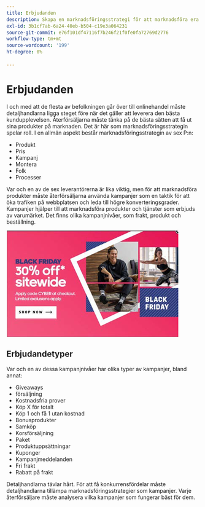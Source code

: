 ```yaml
---
title: Erbjudanden
description: Skapa en marknadsföringsstrategi för att marknadsföra era produkter för era kunder.
exl-id: 3b1cf7ab-6a24-40eb-b504-c19e3a064231
source-git-commit: e76f101df47116f7b246f21f0fe0fa72769d2776
workflow-type: tm+mt
source-wordcount: '199'
ht-degree: 0%

---
```


# Erbjudanden

I och med att de flesta av befolkningen går över till onlinehandel måste detaljhandlarna ligga steget före när det gäller att leverera den bästa kundupplevelsen. Återförsäljarna måste tänka på de bästa sätten att få ut sina produkter på marknaden. Det är här som marknadsföringsstrategin spelar roll. I en allmän aspekt består marknadsföringsstrategin av sex P:n:

- Produkt
- Pris
- Kampanj
- Montera
- Folk
- Processer

Var och en av de sex leverantörerna är lika viktig, men för att marknadsföra produkter måste återförsäljarna använda kampanjer som en taktik för att öka trafiken på webbplatsen och leda till högre konverteringsgrader. Kampanjer hjälper till att marknadsföra produkter och tjänster som erbjuds av varumärket. Det finns olika kampanjnivåer, som frakt, produkt och beställning.

![exempel på reklamannonser](../../assets/playbooks/promotion-example.png)

## Erbjudandetyper

Var och en av dessa kampanjnivåer har olika typer av kampanjer, bland annat:

- Giveaways
- försäljning
- Kostnadsfria prover
- Köp X för totalt
- Köp 1 och få 1 utan kostnad
- Bonusprodukter
- Samköp
- Korsförsäljning
- Paket
- Produktuppsättningar
- Kuponger
- Kampanjmeddelanden
- Fri frakt
- Rabatt på frakt

Detaljhandlarna tävlar hårt. För att få konkurrensfördelar måste detaljhandlarna tillämpa marknadsföringsstrategier som kampanjer. Varje återförsäljare måste analysera vilka kampanjer som fungerar bäst för dem.
